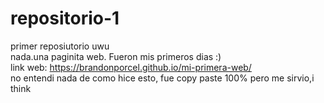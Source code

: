 # repositorio-1
primer reposiutorio uwu <br>
nada.una paginita web. Fueron mis primeros dias :) <br>
link web: https://brandonporcel.github.io/mi-primera-web/ <br>
no entendi nada de como hice esto, fue copy paste 100% pero me sirvio,i think 

